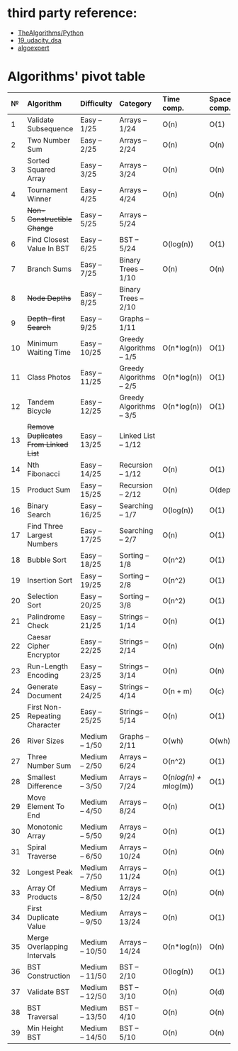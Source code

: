 # third party reference:  
- [TheAlgorithms/Python](https://github.com/TheAlgorithms/Python/blob/252df0a149502143a14e7283424d40b785dd451c/DIRECTORY.md)
- [19_udacity_dsa](https://github.com/Axel-Bravo/19_udacity_dsa.git)
- [algoexpert](https://www.algoexpert.io/questions)

# Algorithms' pivot table  

| № <img width=25/> | Algorithm <img width=100/> | Difficulty <img width=35/> | Category <img width=65/> | Time comp. <img width=15/> | Space comp. |
| :- | :------------------ | :--------------- | :----- | :----- | :----- |
| 1 | Validate Subsequence | Easy – 1/25 | Arrays – 1/24 | O(n) | O(1) |
| 2 | Two Number Sum | Easy – 2/25 | Arrays – 2/24 | O(n) | O(n) |
| 3 | Sorted Squared Array | Easy – 3/25 | Arrays – 3/24 | O(n)  | O(n) |
| 4 | Tournament Winner | Easy – 4/25 | Arrays – 4/24 | O(n)  | O(n) |
| 5 | ~~Non-Constructible Change~~ | Easy – 5/25 | Arrays – 5/24 |
| 6 | Find Closest Value In BST | Easy – 6/25 | BST – 5/24 | O(log(n)) | O(1) |
| 7 | Branch Sums | Easy – 7/25 | Binary Trees – 1/10 | O(n) | O(n) |
| 8 | ~~Node Depths~~ | Easy – 8/25 | Binary Trees – 2/10 |
| 9 | ~~Depth-first Search~~ | Easy – 9/25 | Graphs – 1/11 |
| 10 | Minimum Waiting Time | Easy – 10/25 | Greedy Algorithms – 1/5 | O(n*log(n)) | O(1) |
| 11 | Class Photos | Easy – 11/25 | Greedy Algorithms – 2/5 | O(n*log(n)) | O(1) |
| 12 | Tandem Bicycle | Easy – 12/25 | Greedy Algorithms – 3/5 | O(n*log(n)) | O(1) |
| 13 | ~~Remove Duplicates From Linked List~~ | Easy – 13/25 | Linked List – 1/12 |
| 14 | Nth Fibonacci | Easy – 14/25 | Recursion – 1/12 | O(n) | O(1) |
| 15 | Product Sum |  Easy – 15/25 | Recursion – 2/12 | O(n) | O(depth) |
| 16 | Binary Search | Easy – 16/25 | Searching – 1/7 | O(log(n)) | O(1) |
| 17 | Find Three Largest Numbers |  Easy – 17/25 | Searching – 2/7 | O(n) | O(1) |
| 18 | Bubble Sort | Easy – 18/25 | Sorting – 1/8 | O(n^2) | O(1) |
| 19 | Insertion Sort | Easy – 19/25 | Sorting – 2/8 | O(n^2) | O(1) |
| 20 | Selection Sort | Easy – 20/25 | Sorting – 3/8 | O(n^2) | O(1) |
| 21 | Palindrome Check | Easy – 21/25 | Strings – 1/14 | O(n) | O(1) |
| 22 | Caesar Cipher Encryptor | Easy – 22/25 | Strings – 2/14 | O(n) | O(n) |
| 23 | Run-Length Encoding | Easy – 23/25 | Strings – 3/14 | O(n) | O(n) |
| 24 | Generate Document | Easy – 24/25 | Strings – 4/14 | O(n + m) | O(c) |
| 25 | First Non-Repeating Character | Easy – 25/25 | Strings – 5/14 | O(n) | O(1) |
| 26 | River Sizes | Medium – 1/50 | Graphs – 2/11 | O(wh) | O(wh) |
| 27 | Three Number Sum | Medium – 2/50 | Arrays – 6/24 | O(n^2) | O(1) |
| 28 | Smallest Difference | Medium – 3/50 | Arrays – 7/24 | O(n*log(n) + m*log(m)) | O(1) |
| 29 | Move Element To End | Medium – 4/50 | Arrays – 8/24 | O(n) | O(1) |
| 30 | Monotonic Array | Medium – 5/50 | Arrays – 9/24 | O(n) | O(1) |
| 31 | Spiral Traverse | Medium – 6/50 | Arrays – 10/24 | O(n) | O(n) |
| 32 | Longest Peak | Medium – 7/50 | Arrays – 11/24 | O(n) | O(1) |
| 33 | Array Of Products | Medium – 8/50 | Arrays – 12/24 | O(n)  | O(n) |
| 34 | First Duplicate Value | Medium – 9/50 | Arrays – 13/24 | O(n) | O(1) |
| 35 | Merge Overlapping Intervals | Medium – 10/50 | Arrays – 14/24 | O(n*log(n)) | O(n) |
| 36 | BST Construction | Medium – 11/50 | BST – 2/10 | O(log(n)) | O(1) |
| 37 | Validate BST | Medium – 12/50 | BST – 3/10 | O(n) | O(d) |
| 38 | BST Traversal | Medium – 13/50 | BST – 4/10 | O(n) | O(n) |
| 39 | Min Height BST | Medium – 14/50 |  BST – 5/10 | O(n) | O(n) |